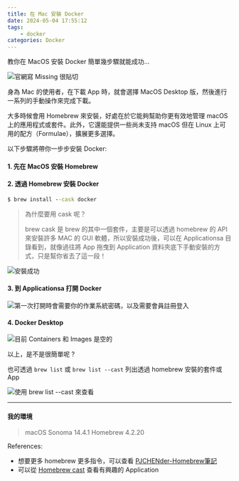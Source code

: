 ```yaml
---
title: 在 Mac 安裝 Docker
date: 2024-05-04 17:55:12
tags:
    - docker
categories: Docker
---
```


教你在 MacOS 安裝 Docker 簡單幾步驟就能成功...

<!-- more -->

![官網寫 Missing 很貼切](https://i.postimg.cc/YSSTJDpP/2024-05-04-6-18-19.png)


身為 Mac 的使用者，在下載 App 時，就會選擇 MacOS Desktop 版，然後進行一系列的手動操作來完成下載。

大多時候會用 Homebrew 來安裝，好處在於它能夠幫助你更有效地管理 macOS 上的應用程式或套件。此外，它還能提供一些尚未支持 macOS 但在 Linux 上可用的配方（Formulae），擴展更多選擇。


以下步驟將帶你一步步安裝 Docker:


#### 1. 先在 MacOS 安裝 Homebrew

#### 2. 透過 Homebrew 安裝 Docker
```cmd
$ brew install --cask docker
```

>為什麼要用 cask 呢？
>
>brew cask 是 brew 的其中一個套件，主要是可以透過 homebrew 的 API 來安裝許多 MAC 的 GUI 軟體，所以安裝成功後，可以在 Applicationsa 目錄看到，就像過往將 App 拖曳到 Application 資料夾底下手動安裝的方式，只是幫你省去了這一段！

![安裝成功](https://i.postimg.cc/pLYZpszR/2024-05-04-6-58-41.png)

#### 3. 到 Applicationsa 打開 Docker

![第一次打開時會需要你的作業系統密碼，以及需要會員註冊登入](https://i.postimg.cc/SRss7vYC/2024-05-04-5-58-05.png)

#### 4. Docker Desktop

![目前 Containers 和 Images 是空的](https://i.postimg.cc/gjZydsG9/2024-05-04-7-09-16.png)


以上，是不是很簡單呢 ?

也可透過 `brew list` 或  `brew list --cast` 列出透過 homebrew 安裝的套件或App

![使用 brew list --cast 來查看](https://i.postimg.cc/NfR8zdNm/2024-05-04-7-23-27.png)

<hr>

#### 我的環境
> macOS Sonoma 14.4.1
> Homebrew 4.2.20

References:
- 想要更多 homebrew 更多指令，可以查看 [PJCHENder-Homebrew筆記](https://pjchender.dev/app/homebrew/)
- 可以從 [Homebrew cast](https://formulae.brew.sh/cask/) 查看有興趣的 Application
